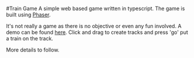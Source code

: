 #Train Game
A simple web based game written in typescript. The game is built using [Phaser](https://phaser.io).

It's not really a game as there is no objective or even any fun involved. A demo can be found [here](https://iansullivan88.github.io/web-train-game/). Click and drag to create tracks and press 'go' put a train on the track.

More details to follow.

